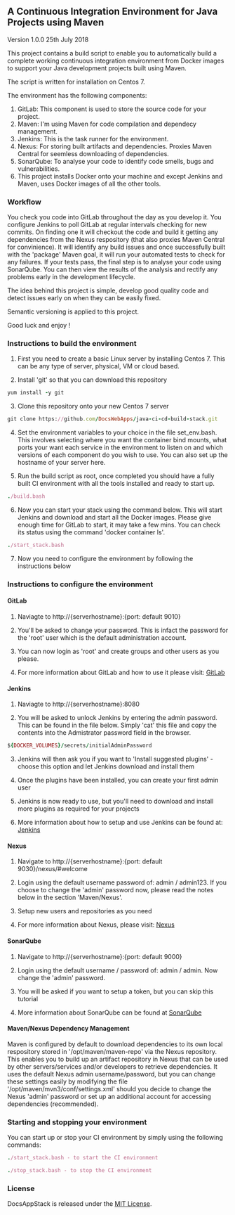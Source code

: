 ## A Continuous Integration Environment for Java Projects using Maven

Version 1.0.0 25th July 2018

This project contains a build script to enable you to automatically build a complete working continuous integration environment from Docker images to support your Java development projects built using Maven. 

The script is written for installation on Centos 7.

The environment has the following components:

1. GitLab: This component is used to store the source code for your project.
2. Maven: I'm using Maven for code compilation and dependecy management.
3. Jenkins: This is the task runner for the environment.
4. Nexus: For storing built artifacts and dependencies. Proxies Maven Central for seemless downloading of dependencies.
5. SonarQube: To analyse your code to identify code smells, bugs and vulnerabilities. 
6. This project installs Docker onto your machine and except Jenkins and Maven, uses Docker images of all the other tools.

### Workflow

You check you code into GitLab throughout the day as you develop it. You configure Jenkins to poll GitLab at regular intervals checking for new commits. On finding one it will checkout the code and build it getting any dependencies from the Nexus respository (that also proxies Maven Central for convinience). It will identify any build issues and once successfully built with the 'package' Maven goal, it will run your automated tests to check for any failures. If your tests pass, the final step is to analyse your code using SonarQube. You can then view the results of the analysis and rectify any problems early in the development lifecycle.

The idea behind this project is simple, develop good quality code and detect issues early on when they can be easily fixed.

Semantic versioning is applied to this project.

Good luck and enjoy !

### Instructions to build the environment

1. First you need to create a basic Linux server by installing Centos 7. This can be any type of server, physical, VM or cloud based.

2. Install 'git' so that you can download this repository

```ruby
yum install -y git
```

3. Clone this repository onto your new Centos 7 server 

```ruby
git clone https://github.com/DocsWebApps/java-ci-cd-build-stack.git 
```

4. Set the environment variables to your choice in the file set_env.bash. This involves selecting where you want the container bind mounts, what ports your want each service in the environment to listen on and which versions of each component do you wish to use. You can also set up the hostname of your server here.  

5. Run the build script as root, once completed you should have a fully built CI environment with all the tools installed and ready to start up.

```ruby
./build.bash
``` 

6. Now you can start your stack using the command below. This will start Jenkins and download and start all the Docker images. Please give enough time for GitLab to start, it may take a few mins. You can check its status using the command 'docker container ls'. 

```ruby
./start_stack.bash
``` 

7. Now you need to configure the environment by following the instructions below

### Instructions to configure the environment

#### GitLab
1. Naviagte to http://{serverhostname}:{port: default 9010} 

2. You'll be asked to change your password. This is infact the password for the 'root' user which is the default administration account.

3. You can now login as 'root' and create groups and other users as you please. 

4. For more information about GitLab and how to use it please visit: <a href="https://about.gitlab.com/" target="_blank">GitLab</a>

#### Jenkins
1. Naviagte to http://{serverhostname}:8080

2. You will be asked to unlock Jenkins by entering the admin password. This can be found in the file below. Simply 'cat' this file and copy the contents into the Admistrator password field in the browser. 

```ruby
${DOCKER_VOLUMES}/secrets/initialAdminPassword
```

3. Jenkins will then ask you if you want to 'Install suggested plugins' - choose this option and let Jenkins download and install them

4. Once the plugins have been installed, you can create your first admin user

5. Jenkins is now ready to use, but you'll need to download and install more plugins as required for your projects

6. More information about how to setup and use Jenkins can be found at: <a href="https://jenkins.io/" target="_blank">Jenkins</a>

#### Nexus
1. Navigate to http://{serverhostname}:{port: default 9030}/nexus/#welcome

2. Login using the default username password of: admin / admin123. If you choose to change the 'admin' password now, please read the notes below in the section 'Maven/Nexus'.

3. Setup new users and repositories as you need

4. For more information about Nexus, please visit: <a href="https://support.sonatype.com/hc/en-us/categories/201980798" target="_blank">Nexus</a>

#### SonarQube
1. Navigate to http://{serverhostname}:{port: default 9000}

2. Login using the default username / password of: admin / admin. Now change the 'admin' password.

3. You will be asked if you want to setup a token, but you can skip this tutorial

4. More information about SonarQube can be found at <a href="https://docs.sonarqube.org/display/SONAR/Documentation" target="_blank">SonarQube</a>

#### Maven/Nexus Dependency Management
Maven is configured by default to download dependencies to its own local respository stored in '/opt/maven/maven-repo' via the Nexus repository. This enables you to build up an artifact repository in Nexus that can be used by other servers/services and/or developers to retrieve dependencies. It uses the default Nexus admin username/password, but you can change these settings easily by modifying the file '/opt/maven/mvn3/conf/settings.xml' should you decide to change the Nexus 'admin' password or set up an additional account for accessing dependencies (recommended).

### Starting and stopping your environment

You can start up or stop your CI environment by simply using the following commands:

```ruby
./start_stack.bash - to start the CI environment
```

```ruby
./stop_stack.bash - to stop the CI environment
```

### License

DocsAppStack is released under the <a href="http://www.opensource.org/licenses/MIT" target="_blank">MIT License</a>.
